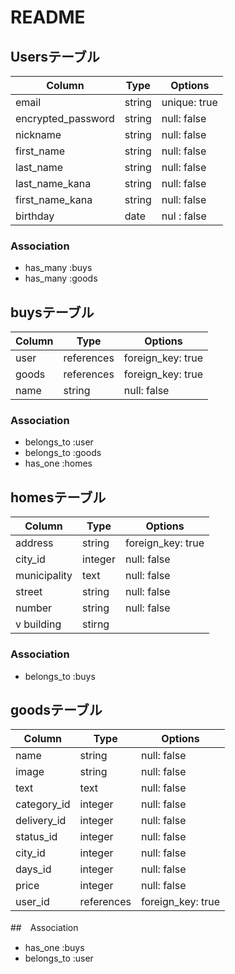 # README

## Usersテーブル

| Column             | Type       | Options                        |
| ------------------ | ---------- | ------------------------------ |
| email              | string     | unique: true                    |
| encrypted_password | string     | null: false                    |
| nickname           | string     | null: false                    |
| first_name         | string     | null: false                    |
| last_name          | string     | null: false                    |
| last_name_kana     | string     | null: false                    |
| first_name_kana    | string     | null: false                    |
| birthday           | date       | nul : false                    |

### Association
- has_many :buys
- has_many :goods


## buysテーブル

| Column    | Type       | Options                        |
| --------- | ---------- | ------------------------------ |
| user      | references | foreign_key: true              |
| goods     | references | foreign_key: true              |
| name      | string     | null: false                    |

### Association
- belongs_to :user
- belongs_to :goods
- has_one :homes


## homesテーブル

| Column        | Type          | Options                        |
| ------------- | ------------- | ------------------------------ |
| address       | string        | foreign_key: true              |
| city_id       | integer       | null: false                    |
| municipality  | text          | null: false                    |
| street        | string        | null: false                    |
| number        | string        | null: false                    |
| v	building    | stirng        |                                |


### Association
- belongs_to :buys



## goodsテーブル

| Column       | Type              | Options                        |
| ------------ | ----------------- | ------------------------------ |
| name         | string            | null: false                    |
| image        | string            | null: false                    |
| text         | text              | null: false                    |
| category_id  | integer           | null: false                    |
| delivery_id  | integer           | null: false                    |
| status_id    | integer           | null: false                    |
| city_id      | integer           | null: false                    |
| days_id      | integer           | null: false                    |
| price        | integer           | null: false                    |
| user_id      | references        | foreign_key: true              |

##　Association
- has_one :buys
- belongs_to :user
